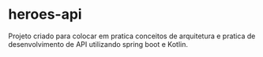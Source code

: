 # heroes-api
Projeto criado para colocar em pratica conceitos de arquitetura e pratica de desenvolvimento de API utilizando spring boot e Kotlin.
